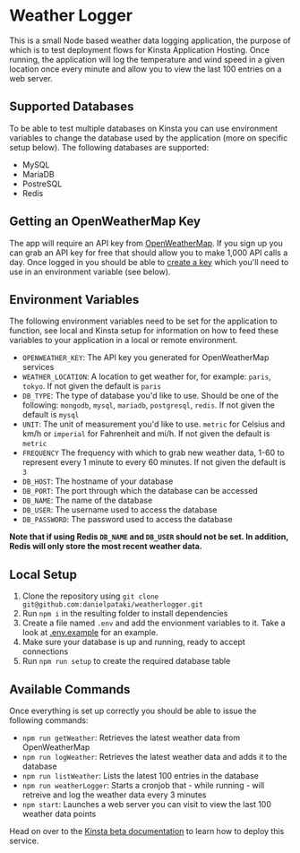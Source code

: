 # Weather Logger

This is a small Node based weather data logging application, the purpose of which is to test deployment flows for Kinsta Application Hosting. Once running, the application will log the temperature and wind speed in a given location once every minute and allow you to view the last 100 entries on a web server. 

## Supported Databases
To be able to test multiple databases on Kinsta you can use environment variables to change the database used by the application (more on specific setup below). The following databases are supported: 


* MySQL
* MariaDB
* PostreSQL
* Redis

## Getting an OpenWeatherMap Key
The app will require an API key from [OpenWeatherMap](https://home.openweathermap.org). If you sign up you can grab an API key for free that should allow you to make 1,000 API calls a day. Once logged in you should be able to [create a key](https://home.openweathermap.org/api_keys) which you'll need to use in an environment variable (see below).  

## Environment Variables
The following environment variables need to be set for the application to function, see local and Kinsta setup for information on how to feed these variables to your application in a local or remote environment. 

* `OPENWEATHER_KEY`: The API key you generated for OpenWeatherMap services
* `WEATHER_LOCATION`: A location to get weather for, for example: `paris`, `tokyo`. If not given the default is `paris`
* `DB_TYPE`: The type of database you'd like to use. Should be one of the following: `mongodb`, `mysql`, `mariadb`, `postgresql`, `redis`.  If not given the default is `mysql`
* `UNIT`: The unit of measurement you'd like to use. `metric` for Celsius and km/h or `imperial` for Fahrenheit and mi/h.  If not given the default is `metric`
* `FREQUENCY` The frequency with which to grab new weather data, 1-60 to represent every 1 minute to every 60 minutes.  If not given the default is `3`
* `DB_HOST`: The hostname of your database
* `DB_PORT`: The port through which the database can be accessed
* `DB_NAME`: The name of the database
* `DB_USER`: The username used to access the database
* `DB_PASSWORD`: The password used to access the database


**Note that if using Redis `DB_NAME` and `DB_USER` should **not** be set. In addition, Redis will only store the most recent weather data.** 

## Local Setup
1. Clone the repository using `git clone git@github.com:danielpataki/weatherlogger.git`
2. Run `npm i` in the resulting folder to install dependencies
3. Create a file named `.env` and add the envionment variables to it. Take a look at [.env.example](.env.example) for an example. 
4. Make sure your database is up and running, ready to accept connections
5. Run `npm run setup` to create the required database table

## Available Commands
Once everything is set up correctly you should be able to issue the following commands:

* `npm run getWeather`: Retrieves the latest weather data from OpenWeatherMap
* `npm run logWeather`: Retrieves the latest weather data and adds it to the database
* `npm run listWeather`: Lists the latest 100 entries in the database
* `npm run weatherLogger`: Starts a cronjob that - while running - will retreive and log the weather data every 3 minutes 
* `npm start`: Launches a web server you can visit to view the last 100 weather data points


Head on over to the [Kinsta beta documentation](https://cuddly-succotash-5bf2b653.pages.github.io/) to learn how to deploy this service. 
